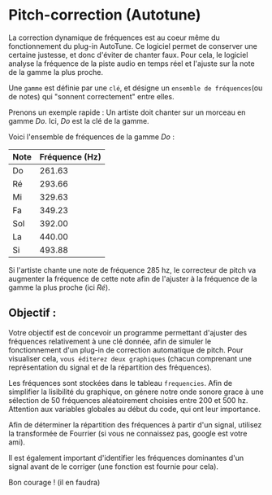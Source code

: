 # Pitch-correction (Autotune)

La correction dynamique de fréquences est au coeur même du fonctionnement du plug-in AutoTune. Ce logiciel permet de conserver une certaine justesse, et donc d'éviter de chanter faux. Pour cela, le logiciel analyse la fréquence de la piste audio en temps réel et l'ajuste sur la note de la gamme la plus proche.

Une `gamme` est définie par une `clé`, et désigne un `ensemble de fréquences`(ou de notes) qui "sonnent correctement" entre elles.

Prenons un exemple rapide : Un artiste doit chanter sur un morceau en gamme *Do*. Ici, *Do* est la clé de la gamme. 

Voici l'ensemble de fréquences de la gamme *Do* :

| Note  | Fréquence (Hz) |
|-----|--------|
| Do  | 261.63 |
| Ré  | 293.66 |
| Mi  | 329.63 |
| Fa  | 349.23 |
| Sol | 392.00 |
| La  | 440.00 |
| Si  | 493.88 |

Si l'artiste chante une note de fréquence 285 hz, le correcteur de pitch va augmenter la fréquence de cette note afin de l'ajuster à la fréquence de la gamme la plus proche (ici *Ré*).

## Objectif :

Votre objectif est de concevoir un programme permettant d'ajuster des fréquences relativement à une clé donnée, afin de simuler le fonctionnement d'un plug-in de correction automatique de pitch. Pour visualiser cela, `vous éditerez deux graphiques` (chacun comprenant une représentation du signal et de la répartition des fréquences).

Les fréquences sont stockées dans le tableau `frequencies`. Afin de simplifier la lisibilité du graphique, on génere notre onde sonore grace à une sélection de 50 fréquences aléatoirement choisies entre 200 et 500 hz.
Attention aux variables globales au début du code, qui ont leur importance.

Afin de déterminer la répartition des fréquences à partir d'un signal, utilisez la transformée de Fourrier (si vous ne connaissez pas, google est votre ami).

Il est également important d'identifier les fréquences dominantes d'un signal avant de le corriger (une fonction est fournie pour cela).

Bon courage ! (il en faudra)
